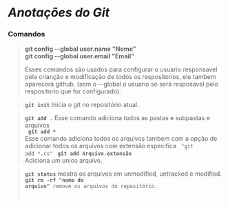 # *Anotações do Git*

### Comandos

> **git config --global user.name "Nome" <br>
> git config --global user.email "Email"**
> <p>Esses comandos são usados para configurar o usuario responsavel pela crianção e modificação de todos os respositorios, ele tambem aparecerá github. (sem o --global o usuario só será resposavel pelo respositorio que for configurado).<p> 

><code>**git init**</code> Inicia o git no repositório atual.

> <code>**git add .**</code> Esse comando adiciona todos as pastas e subpastas e arquivos <br>
> **<code> git add * </code>** Esse comando adiciona todos os arquivos tambem com a opção de adicionar todos os arquivos com extensão especifica  <code> "git add *.cs" </code>
> <code>**git add Arquivo.extensão** </code> Adiciona um unico arquivo.
  
><code>**git status**</code> mostra os arquivos em unmodified, untracked e modified.
><code>**git rm -rf "nome do arquivo"** remove os arquivos do repositório.
 
